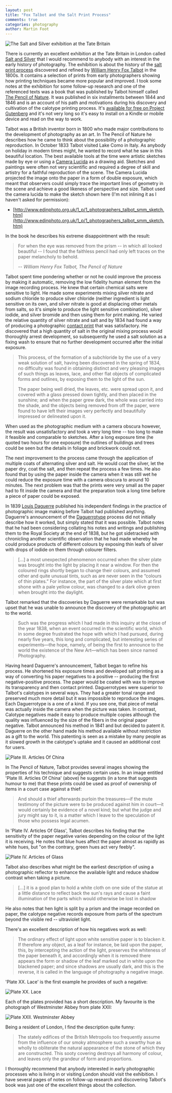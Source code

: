 ```yaml
---
layout: post
title: "Fox Talbot and the Salt Print Process"
comments: true
categories: photography
author: Martin Foot
---
```


![The Salt and Silver exhibition at the Tate
Britain](http://images.tate.org.uk/sites/default/files/styles/grid-normal-16-cols/public/images/saltsilver_0.jpg?itok=nB5ouNT5)

There is currently an excellent exhibition at the Tate Britain in London called [Salt and
Silver](http://www.tate.org.uk/whats-on/tate-britain/exhibition/salt-and-silver-early-photography-1840-1860)
that I would recommend to anybody with an interest in the early history of photography. The
exhibition is about the history of the [salt print process](https://en.wikipedia.org/wiki/Salt_print)
discovered and refined by [William Henry Fox
Talbot](https://en.wikipedia.org/wiki/Henry_Fox_Talbot) in the 1800s. It contains a selection of
prints from early photographers showing how printing techniques became more popular and improved. I
took some notes at the exhibition for some follow-up research and one of the referenced texts was a
book that was published by Talbot himself called [The Pencil of
Nature](https://en.wikipedia.org/wiki/The_Pencil_of_Nature). It was published in six installments
between 1844 and 1846 and is an account of his path and motivations during his discovery and
cultivation of the calotype printing process. It's [available for free on Project
Gutenberg](https://www.gutenberg.org/ebooks/33447) and it's not very long so it's easy to install
on a Kindle or mobile device and read on the way to work.

<!-- more -->

Talbot was a British inventor born in 1800 who made major contributions to the development of
photography as an art. In The Pencil of Nature he describes how he came to think about the
possibility of a photographic reproduction. In October 1833 Talbot visited Lake Como in Italy. As
anybody on holiday in modern times might, he wanted to record what he saw in this beautiful
location. The best available tools at the time were artistic sketches made by eye or using a [Camera
Lucida](https://en.wikipedia.org/wiki/Camera_lucida) as a drawing aid. Sketches and paintings were
often not very scientific and required a degree of skill and artistry for a faithful reproduction
of the scene. The Camera Lucida projected the image onto the paper in a form of double exposure,
which meant that observers could simply trace the important lines of geometry in the scene and
achieve a good likeness of perspective and size. Talbot used the camera lucida to make the sketch
shown here (I'm not inlining it as I haven't asked for permission):

* [http://www.edinphoto.org.uk/1_p/1_photographers_talbot_smm_sketch.htm](http://www.edinphoto.org.uk/1_p/1_photographers_talbot_smm_sketch.htm)

In the book he describes his extreme disappointment with the result:

> For when the eye was removed from the prism -- in which all looked beautiful -- I found that the
> faithless pencil had only left traces on the paper melancholy to behold.
>
> -- <cite>William Henry Fox Talbot, The Pencil of Nature</cite>

Talbot spent time pondering whether or not he could improve the process by making it automatic,
removing the low fidelity human element from the image recording process. He knew that certain
chemical salts were sensitive to light. He made some experiments mixing silver nitrate and sodium
chloride to produce silver chloride (neither ingredient is light sensitive on its own, and silver
nitrate is good at displacing other metals from salts, so it's simple to produce the light
sensitive combination), silver iodide, and silver bromide and then using them for print making. He
varied the relative quantity of silver nitrate and salt and by 1834 had found a way of producing a
photographic [contact print](https://en.wikipedia.org/wiki/Contact_print) that was satisfactory. He
discovered that a high quantity of salt in the original mixing process would thoroughly arrest
development, so subsequently he used a salt solution as a fixing wash to ensure that no further
development occurred after the initial exposure.

> This process, of the formation of a subchloride by the use of a very weak solution of salt,
> having been discovered in the spring of 1834, no difficulty was found in obtaining distinct and
> very pleasing images of such things as leaves, lace, and other flat objects of complicated forms
> and outlines, by exposing them to the light of the sun.
>
> The paper being well dried, the leaves, etc. were spread upon it, and covered with a glass
> pressed down tightly, and then placed in the sunshine; and when the paper grew dark, the whole was
> carried into the shade, and the objects being removed from off the paper, were found to have left
> their images very perfectly and beautifully impressed or delineated upon it. 

When used as the photographic medium with a camera obscura however, the result was unsatisfactory
and took a very long time -- too long to make it feasible and comparable to sketches. After a long
exposure time (he quoted two hours for one exposure) the outlines of buildings and trees could be
seen but the details in foliage and brickwork could not.

The next improvement to the process came through the application of multiple coats of alternating
silver and salt. He would coat the silver, let the paper dry, coat the salt, and then repeat the
process a few times. He also found that by using the paper inside the camera when it was still wet
he could reduce the exposure time with a camera obscura to around 10 minutes. The next problem was
that the prints were very small as the paper had to fit inside the camera and that the preparation
took a long time before a piece of paper could be exposed.

In 1839 [Louis Daguerre](https://en.wikipedia.org/wiki/Louis_Daguerre) published his independent
findings in the practice of photographic image making before Talbot had published anything.
Daguerre's announcement of the [Daguerrotype](https://en.wikipedia.org/wiki/Daguerreotype) process
did not initially describe how it worked, but simply stated that it was possible. Talbot notes that
he had been considering collating his notes and writings and publishing them to the Royal Society
at the end of 1838, but he got sidetracked with chronicling another scientific observation that he
had made whereby he could produce products of different colours by exposing thin leafs of silver
with drops of iodide on them through colourer filters.

> [...] a most unexpected phenomenon occurred when the silver plate was brought into the light by
> placing it near a window. For then the coloured rings shortly began to change their colours, and
> assumed other and quite unusual tints, such as are never seen in the “colours of thin plates.”
> For instance, the part of the silver plate which at first shone with a pale yellow colour, was
> changed to a dark olive green when brought into the daylight.

Talbot remarked that the discoveries by Daguerre were remarkable but was upset that he was unable
to announce the discovery of the photographic art to the world.

> Such was the progress which I had made in this inquiry at the close of the year 1838, when an
> event occurred in the scientific world, which in some degree frustrated the hope with which I had
> pursued, during nearly five years, this long and complicated, but interesting series of
> experiments—the hope, namely, of being the first to announce to the world the existence of the
> New Art—which has been since named Photography.

Having heard Daguerre's announcement, Talbot began to refine his process. He shortened his exposure
times and developed salt printing as a way of converting his paper negatives to a positive --
producing the first negative-positive process. The paper would be coated with wax to improve its
transparency and then contact printed. Daguerrotypes were superior to Talbot's calotypes in several
ways. They had a greater tonal range and preserved much more detail but it was impossible to
reproduce the images. Each Daguerrotype is a one of a kind. If you see one, that piece of metal was
actually inside the camera when the picture was taken. In contrast, Calotype negatives made it easy
to produce multiple copies although the quality was influenced by the size of the fibers in the
original paper negative. Talbot announced his method in 1841 and but decided to patent it. Daguerre
on the other hand made his method available without restriction as a gift to the world. This
patenting is seen as a mistake by many people as it slowed growth in the calotype's uptake and
it caused an additional cost for users.

![Plate III. Articles Of China](https://www.gutenberg.org/files/33447/33447-h/images/plate_03.jpg)

In The Pencil of Nature, Talbot provides several images showing the properties of his technique and
suggests certain uses. In an image entitled 'Plate III. Articles Of China' (above) he suggests
(in a tone that suggests humour to me) that these prints could be used as proof of ownership of
items in a court case against a thief:

> And should a thief afterwards purloin the treasures—if the mute testimony of the picture were to
> be produced against him in court—it would certainly be evidence of a novel kind; but what the
> judge and jury might say to it, is a matter which I leave to the speculation of those who
> possess legal acumen. 

In 'Plate IV. Articles Of Glass', Talbot describes his finding that the sensitivity of the paper
negative varies depending on the colour of the light it is receiving. He notes that blue hues
affect the paper almost as rapidly as white hues, but "on the contrary, green hues act very
feebly".

![Plate IV. Articles of Glass](https://www.gutenberg.org/files/33447/33447-h/images/plate_04.jpg)

Talbot also describes what might be the earliest description of using a photographic reflector to
enhance the available light and reduce shadow contrast when taking a picture.

> [...] it is a good plan to hold a white cloth on one side of the statue at a little distance to
> reflect back the sun's rays and cause a faint illumination of the parts which would otherwise be
> lost in shadow

He also notes that hen light is split by a prism and the image recorded on paper, the calotype
negative records exposure from parts of the spectrum beyond the visible red -- ultraviolet light.

There's an excellent description of how his negatives work as well:

> The ordinary effect of light upon white sensitive paper is to blacken it. If therefore any
> object, as a leaf for instance, be laid upon the paper, this, by intercepting the action of the
> light, preserves the whiteness of the paper beneath it, and accordingly when it is removed there
> appears the form or shadow of the leaf marked out in white upon the blackened paper; and since
> shadows are usually dark, and this is the reverse, it is called in the language of photography a
> negative image.

'Plate XX. Lace' is the first example he provides of such a negative:

![Plate XX. Lace](https://www.gutenberg.org/files/33447/33447-h/images/plate_20.jpg)

Each of the plates provided has a short description. My favourite is the photograph of Westminster
Abbey from plate XXII:

![Plate XXII. Westminster Abbey](https://www.gutenberg.org/files/33447/33447-h/images/plate_22.jpg)

Being a resident of London, I find the description quite funny:

> The stately edifices of the British Metropolis too frequently assume from the influence of our
> smoky atmosphere such a swarthy hue as wholly to obliterate the natural appearance of the stone
> of which they are constructed. This sooty covering destroys all harmony of colour, and leaves
> only the grandeur of form and proportions.

I thoroughly recommend that anybody interested in early photographic processes who is living
in or visiting London should visit the exhibition. I have several pages of notes on follow-up
research and discovering Talbot's book was just one of the excellent things about the collection.
